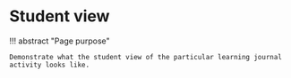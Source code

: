 <!--
 Copyright (C) 2024 David Jones
 
 This program is free software: you can redistribute it and/or modify
 it under the terms of the GNU Affero General Public License as
 published by the Free Software Foundation, either version 3 of the
 License, or (at your option) any later version.
 
 This program is distributed in the hope that it will be useful,
 but WITHOUT ANY WARRANTY; without even the implied warranty of
 MERCHANTABILITY or FITNESS FOR A PARTICULAR PURPOSE.  See the
 GNU Affero General Public License for more details.
 
 You should have received a copy of the GNU Affero General Public License
 along with this program.  If not, see <https://www.gnu.org/licenses/>.
-->

# Student view

!!! abstract "Page purpose"

    Demonstrate what the student view of the particular learning journal activity looks like.
